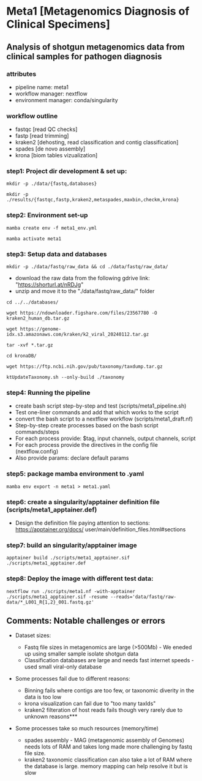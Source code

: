 # Meta1 [Metagenomics Diagnosis of Clinical Specimens]
## Analysis of shotgun metagenomics data from clinical samples for pathogen diagnosis

### attributes
- pipeline name: meta1
- workflow manager: nextflow
- environment manager: conda/singularity

### workflow outline
- fastqc [read QC checks]
- fastp [read trimming]
- kraken2 [dehosting, read classification and contig classification]
- spades [de novo assembly]
- krona [biom tables vizualization]

### step1: Project dir development & set up:
```
mkdir -p ./data/{fastq,databases}

mkdir -p ./results/{fastqc,fastp,kraken2,metaspades,maxbin,checkm,krona}                                    
```

### step2: Environment set-up
```
mamba create env -f meta1_env.yml

mamba activate meta1
```

### step3: Setup data and databases
`
mkdir -p ./data/fastq/raw_data && cd ./data/fastq/raw_data/
`

- download the raw data from the following gdrive link: "https://shorturl.at/nRDJg"
- unzip and move it to the "./data/fastq/raw_data/" folder

```
cd ../../databases/

wget https://ndownloader.figshare.com/files/23567780 -O kraken2_human_db.tar.gz

wget https://genome-idx.s3.amazonaws.com/kraken/k2_viral_20240112.tar.gz 

tar -xvf *.tar.gz

cd kronaDB/

wget https://ftp.ncbi.nih.gov/pub/taxonomy/taxdump.tar.gz

ktUpdateTaxonomy.sh --only-build ./taxonomy
```

### step4: Running the pipeline
- create bash script step-by-step and test (scripts/meta1_pipeline.sh)
- Test one-liner commands and add that which works to the script
- convert the bash script to a nextflow workflow (scripts/meta1_draft.nf)
- Step-by-step create processes based on the bash script commands/steps
- For each process provide: $tag, input channels, output channels, script
- For each process provide the directives in the config file (nextflow.config)
- Also provide params: declare default params

### step5: package mamba environment to .yaml
`
mamba env export -n meta1 > meta1.yaml
`

### step6: create a singularity/apptainer definition file (scripts/meta1_apptainer.def)
- Design the definition file paying attention to sections: https://apptainer.org/docs/ user/main/definition_files.html#sections

### step7: build an singularity/apptainer image
`
apptainer build ./scripts/meta1_apptainer.sif ./scripts/meta1_apptainer.def
`

### step8: Deploy the image with different test data:
`
nextflow run ./scripts/meta1.nf -with-apptainer ./scripts/meta1_apptainer.sif -resume --reads='data/fastq/raw-data/*_L001_R{1,2}_001.fastq.gz'
`

Comments: Notable challenges or errors
--------------------------------------
- Dataset sizes:
	- Fastq file sizes in metagenomics are large (>500Mb) - We eneded up using smaller sample isolate shotgun data
	- Classification databases are large and needs fast internet speeds - used small viral-only database 

- Some processes fail due to different reasons:
	- Binning fails where contigs are too few, or taxonomic diverity in the data is too low
	- krona visualization can fail due to "too many taxIds"
	- kraken2 filteration of host reads fails though very rarely due to unknown reasons***

- Some processes take so much resources (memory/time)
	- spades assembly - MAG (metagenomic assembly of Genomes) needs lots of RAM and takes long made more challenging by fastq file size.
	- kraken2 taxonomic classification can also take a lot of RAM where the database is large. memory mapping can help resolve it but is slow